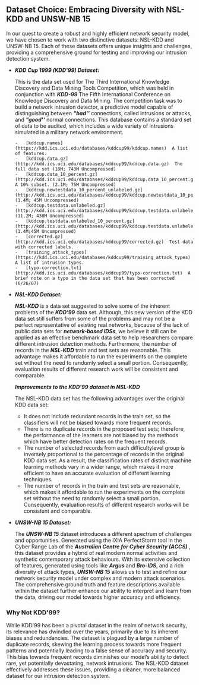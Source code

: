 


## Dataset Choice: Embracing Diversity with NSL-KDD and UNSW-NB 15

In our quest to create a robust and highly efficient network security model, we have chosen to work with two distinctive datasets: NSL-KDD and UNSW-NB 15. Each of these datasets offers unique insights and challenges, providing a comprehensive ground for testing and improving our intrusion detection system.

* ***KDD Cup 1999 (KDD'99) Dataset:***  

	This is the data set used for The Third International Knowledge Discovery and Data Mining Tools Competition, which was held in conjunction with ***KDD-99*** The Fifth International Conference on Knowledge Discovery and Data Mining. The competition task was to build a network intrusion detector, a predictive model capable of distinguishing between ***"bad''*** connections, called intrusions or attacks, and ***"good''*** normal connections. This database contains a standard set of data to be audited, which includes a wide variety of intrusions simulated in a military network environment.
	 ```
	 -   [kddcup.names](https://kdd.ics.uci.edu/databases/kddcup99/kddcup.names)  A list of features.
	-   [kddcup.data.gz](http://kdd.ics.uci.edu/databases/kddcup99/kddcup.data.gz)  The full data set (18M; 743M Uncompressed)
	-   [kddcup.data_10_percent.gz](http://kdd.ics.uci.edu/databases/kddcup99/kddcup.data_10_percent.gz)  A 10% subset. (2.1M; 75M Uncompressed)
	-   [kddcup.newtestdata_10_percent_unlabeled.gz](http://kdd.ics.uci.edu/databases/kddcup99/kddcup.newtestdata_10_percent_unlabeled.gz)  (1.4M; 45M Uncompressed)
	-   [kddcup.testdata.unlabeled.gz](http://kdd.ics.uci.edu/databases/kddcup99/kddcup.testdata.unlabeled.gz)  (11.2M; 430M Uncompressed)
	-   [kddcup.testdata.unlabeled_10_percent.gz](http://kdd.ics.uci.edu/databases/kddcup99/kddcup.testdata.unlabeled_10_percent.gz)  (1.4M;45M Uncompressed)
	-   [corrected.gz](http://kdd.ics.uci.edu/databases/kddcup99/corrected.gz)  Test data with corrected labels.
	-   [training_attack_types](https://kdd.ics.uci.edu/databases/kddcup99/training_attack_types)  A list of intrusion types.
	-   [typo-correction.txt](http://kdd.ics.uci.edu/databases/kddcup99/typo-correction.txt)  A brief note on a typo in the data set that has been corrected (6/26/07)
* ***NSL-KDD Dataset:*** 

	***NSL-KDD*** is a data set suggested to solve some of the inherent problems of the ***KDD'99*** data set. Although, this new version of the KDD data set still suffers from some of the problems and may not be a perfect representative of existing real networks, because of the lack of public data sets for ***network-based IDSs***, we believe it still can be applied as an effective benchmark data set to help researchers compare different intrusion detection methods.
Furthermore, the number of records in the ***NSL-KDD*** train and test sets are reasonable. This advantage makes it affordable to run the experiments on the complete set without the need to randomly select a small portion. Consequently, evaluation results of different research work will be consistent and comparable.


	 ***Improvements to the KDD'99 dataset in NSL-KDD***

	The NSL-KDD data set has the following advantages over the original KDD data set:

	-   It does not include redundant records in the train set, so the classifiers will not be biased towards more frequent records.
	-   There is no duplicate records in the proposed test sets; therefore, the performance of the learners are not biased by the methods which have better detection rates on the frequent records.
	-   The number of selected records from each difficultylevel group is inversely proportional to the percentage of records in the original KDD data set. As a result, the classification rates of distinct machine learning methods vary in a wider range, which makes it more efficient to have an accurate evaluation of different learning techniques.
	-   The number of records in the train and test sets are reasonable, which makes it affordable to run the experiments on the complete set without the need to randomly select a small portion. Consequently, evaluation results of different research works will be consistent and comparable.

*  ***UNSW-NB 15 Dataset:***

	The ***UNSW-NB 15*** dataset introduces a different spectrum of challenges and opportunities. Generated using the IXIA PerfectStorm tool in the Cyber Range Lab of the ***Australian Centre for Cyber Security (ACCS)*** , this dataset provides a hybrid of real modern normal activities and synthetic contemporary attack behaviours. With its extensive collection of features, generated using tools like ***Argus*** and ***Bro-IDS***, and a rich diversity of attack types, ***UNSW-NB 15*** allows us to test and refine our network security model under complex and modern attack scenarios. The comprehensive ground truth and feature descriptions available within the dataset further enhance our ability to interpret and learn from the data, driving our model towards higher accuracy and efficiency.

### Why Not KDD'99?

While KDD'99 has been a pivotal dataset in the realm of network security, its relevance has dwindled over the years, primarily due to its inherent biases and redundancies. The dataset is plagued by a large number of duplicate records, skewing the learning process towards more frequent patterns and potentially leading to a false sense of accuracy and security. This bias towards frequent records diminishes our model’s ability to detect rare, yet potentially devastating, network intrusions. The NSL-KDD dataset effectively addresses these issues, providing a cleaner, more balanced dataset for our intrusion detection system.
